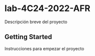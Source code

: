 # lab-4C24-2022-AFR 

Descripción breve del proyecto

## Getting Started

Instrucciones para empezar el proyecto
